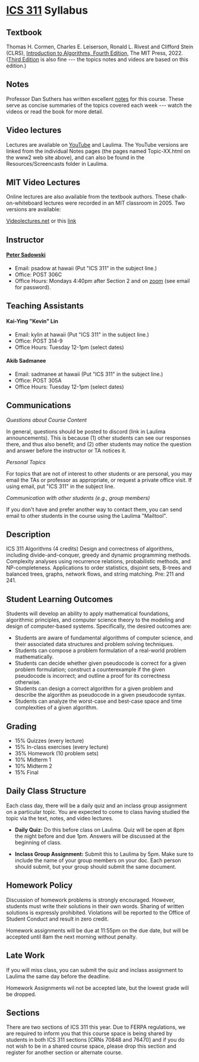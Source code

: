 # [ICS 311](https://ics311.github.io/) Syllabus

## Textbook

Thomas H. Cormen, Charles E. Leiserson, Ronald L. Rivest and Clifford Stein (CLRS), [Introduction to Algorithms, Fourth Edition,](https://mitpress.mit.edu/9780262046305/) The MIT Press, 2022. ([Third Edition](https://mitpress.mit.edu/9780262533058/) is also fine --- the topics notes and videos are based on this edition.)

## Notes
                                                                                                                                 
Professor Dan Suthers has written excellent [notes](https://ics311.github.io/Notes/) for this course. These serve as concise summaries of the topics covered each week --- watch the videos or read the book for more detail.
                                                                                                                                 
## Video lectures

Lectures are available on [YouTube](https://www.youtube.com/user/UHMICSAlgorithms/videos) and Laulima. The YouTube versions are linked from the individual Notes pages (the pages named Topic-XX.html on the www2 web site above), and can also be found in the Resources/Screencasts folder in Laulima. 

## MIT Video Lectures
                                                                                                                                 
Online lectures are also available from the textbook authors. These chalk-on-whiteboard lectures were recorded in an MIT classroom in 2005. Two versions are available:

[Videolectures.net](http://videolectures.net/mit6046jf05_introduction_algorithms/) or this [link](https://ocw.mit.edu/courses/6-046j-introduction-to-algorithms-sma-5503-fall-2005/video_galleries/video-lectures/)

<!--
[MIT Courseware](http://ocw.mit.edu/courses/electrical-engineering-and-computer-science/6-046j-introduction-to-algorithms-sma-5503-fall-2005/video-lectures/)
-->
                                                                                                                                 
<!--                                                                                                                                 
## 
The course is distributed across multiple online tools and media. ICS students should be comfortable coordinating their use.

All **office hours** will also be held in a single shared Zoom "recurring meet anytime" room, to be sent to students.

We use [**Laulima**](https://laulima.hawaii.edu/portal) for quizzes, posting and submitting assignments, and providing resources such as other readings and podcasts (if you want to download or don't want to use YouTube). Please see [this document on everything Laulima users should know](http://www.hawaii.edu/talent/laulima_tab/tabs/laulima_essentials.html).

We will use [**Google Docs**](https://docs.google.com/) for in-class problem solving, as it supports simultaneous editing. Please ensure that you are familiar with Google Docs, and that you can access them via your UH login. While multiple browers are supported, Chrome likely provides the best experience for this part as it is also made by Google.
-->
                                                                                                                                 
## Instructor

#### [Peter Sadowski](http://www2.hawaii.edu/~psadow/)

*   Email: psadow at hawaii (Put "ICS 311" in the subject line.)
*   Office: POST 306C
*   Office Hours: Mondays 4:40pm after Section 2 and on [zoom](https://hawaii.zoom.us/j/94574630916) (see email for password).

## Teaching Assistants

#### Kai-Ying "Kevin" Lin

*   Email: kylin at hawaii (Put "ICS 311" in the subject line.)
*   Office: POST 314-9
*   Office Hours: Tuesday 12-1pm (select dates)  

#### Akib Sadmanee
*  Email: sadmanee at hawaii (Put "ICS 311" in the subject line.)
*  Office: POST 305A
*  Office Hours: Tuesday 12-1pm (select dates)

## Communications

_Questions about Course Content_

In general, questions should be posted to discord (link in Laulima announcements). This is because (1) other students can see our responses there, and thus also benefit; and (2) other students may notice the question and answer before the instructor or TA notices it.

_Personal Topics_

For topics that are not of interest to other students or are personal, you may email the TAs or professor as appropriate, or request a private office visit. If using email, put "ICS 311" in the subject line.

_Communication with other students (e.g., group members)_

If you don't have and prefer another way to contact them, you can send email to other students in the course using the Laulima "Mailtool".</dd>


## Description

ICS 311 Algorithms (4 credits) Design and correctness of algorithms, including divide-and-conquer, greedy and dynamic programming methods. Complexity analyses using recurrence relations, probabilistic methods, and NP-completeness. Applications to order statistics, disjoint sets, B-trees and balanced trees, graphs, network flows, and string matching. Pre: 211 and 241.
                              
## Student Learning Outcomes

Students will develop an ability to apply mathematical foundations, algorithmic principles, and computer science theory to the modeling and design of computer-based systems. Specifically, the desired outcomes are:

*   Students are aware of fundamental algorithms of computer science, and their associated data structures and problem solving techniques.
*   Students can compose a problem formulation of a real-world problem mathematically.
*   Students can decide whether given pseudocode is correct for a given problem formulation; construct a counterexample if the given pseudocode is incorrect; and outline a proof for its correctness otherwise.
*   Students can design a correct algorithm for a given problem and describe the algorithm as pseudocode in a given pseudocode syntax.
*   Students can analyze the worst-case and best-case space and time complexities of a given algorithm.

## Grading

* 15% Quizzes (every lecture)
* 15% In-class exercises (every lecture)
* 35% Homework (10 problem sets)
* 10% Midterm 1
* 10% Midterm 2
* 15% Final

## Daily Class Structure
Each class day, there will be a daily quiz and an inclass group assignment on a particular topic. You are expected to come to class having studied the topic via the text, notes, and video lectures.

* **Daily Quiz:** Do this before class on Laulima. Quiz will be open at 8pm the night before and due 1pm. Answers will be discussed at the beginning of class.

* **Inclass Group Assignment:** Submit this to Laulima by 5pm. Make sure to include the name of your group members on your doc. Each person should submit, but your group should submit the same document.

## Homework Policy

Discussion of homework problems is strongly encouraged. However, students must write their solutions in their own words. Sharing of written solutions is expressly prohibited. Violations will be reported to the Office of Student Conduct and result in zero credit.

Homework assignments will be due at 11:55pm on the due date, but will be accepted until 8am the next morning without penalty.

## Late Work

If you will miss class, you can submit the quiz and inclass assignment to Laulima the same day before the deadline.

Homework Assignments wil not be accepted late, but the lowest grade will be dropped. 

## Sections

There are two sections of ICS 311 this year. Due to FERPA regulations, we are required to inform you that this course space is being shared by students in both ICS 311 sections [CRNs 70848 and 76470] and if you do not wish to be in a shared course space, please drop this section and register for another section or alternate course.

